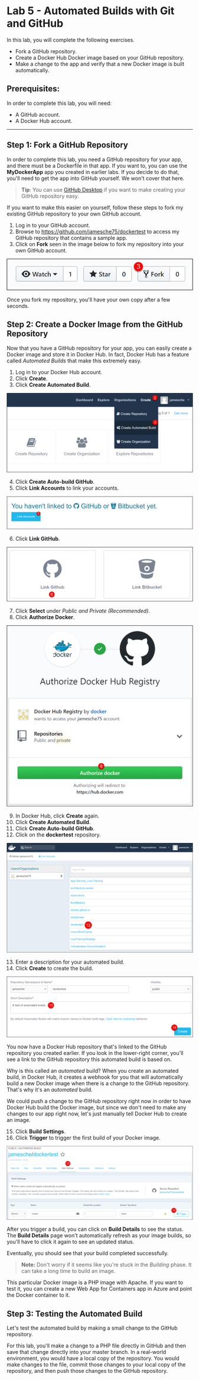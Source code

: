 # Lab 5 - Automated Builds with Git and GitHub
In this lab, you will complete the following exercises.

* Fork a GitHub repository.
* Create a Docker Hub Docker image based on your GitHub repository.
* Make a change to the app and verify that a new Docker image is built automatically.

## Prerequisites:
In order to complete this lab, you will need:

* A GitHub account.
* A Docker Hub account.

---

## Step 1: Fork a GitHub Repository

In order to complete this lab, you need a GitHub repository for your app, and there must be a Dockerfile in that app. If you want to, you can use the **MyDockerApp** app you created in earlier labs. If you decide to do that, you'll need to get the app into GitHub yourself. We won't cover that here. 

> **Tip**: You can use [GitHub Desktop](https://desktop.github.com/) if you want to make creating your GitHub repository easy.

If you want to make this easier on yourself, follow these steps to fork my existing GitHub repository to your own GitHub account.

1. Log in to your GitHub account.
2. Browse to https://github.com/jamesche75/dockertest to access my GitHub repository that contains a sample app.
3. Click on **Fork** seen in the image below to fork my repository into your own GitHub account.

![alt text](images/fork.png "Forking a Repository")

Once you fork my repository, you'll have your own copy after a few seconds. 

## Step 2: Create a Docker Image from the GitHub Repository

Now that you have a GitHub repository for your app, you can easily create a Docker image and store it in Docker Hub. In fact, Docker Hub has a feature called *Automated Builds* that make this extremely easy.

1. Log in to your Docker Hub account.
2. Click **Create**.
3. Click **Create Automated Build**.

![alt text](images/automated_build.png "Creating an Automated Build")

4. Click **Create Auto-build GitHub**.
5. Click **Link Accounts** to link your accounts.

![alt text](images/linkaccount.png "Linking Accounts")

6. Click **Link GitHub**.

![alt text](images/link_github.png "Linking GitHub")

7. Click **Select** under *Public and Private (Recommended)*.
8. Click **Authorize Docker**.

![alt text](images/authorize_docker.png "Authorizing Docker")

9. In Docker Hub, click **Create** again.
10. Click **Create Automated Build**.
11. Click **Create Auto-build GitHub**.
12. Click on the **dockertest** repository.

![alt text](images/clickrepo.png "Selecting a Repo")

13. Enter a description for your automated build.
14. Click **Create** to create the build.

![alt text](images/createbuild.png "Creating an Automated Build")

You now have a Docker Hub repository that's linked to the GitHub repository you created earlier. If you look in the lower-right corner, you'll see a link to the GitHub repository this automated build is based on. 

Why is this called an *automated* build? When you create an automated build, in Docker Hub, it creates a webhook for you that will automatically build a new Docker image when there is a change to the GitHub repository. That's why it's an *automated* build. 

We could push a change to the GitHub repository right now in order to have Docker Hub build the Docker image, but since we don't need to make any changes to our app right now, let's just manually tell Docker Hub to create an image.

15. Click **Build Settings**.
16. Click **Trigger** to trigger the first build of your Docker image.

![alt text](images/trigger.png "Triggering a Build")

After you trigger a build, you can click on **Build Details** to see the status. The **Build Details** page won't automatically refresh as your image builds, so you'll have to click it again to see an updated status.

Eventually, you should see that your build completed successfully.

> **Note:** Don't worry if it seems like you're stuck in the *Building* phase. It can take a long time to build an image.

This particular Docker image is a PHP image with Apache. If you want to test it, you can create a new Web App for Containers app in Azure and point the Docker container to it. 

## Step 3: Testing the Automated Build

Let's test the automated build by making a small change to the GitHub repository. 

For this lab, you'll make a change to a PHP file directly in GitHub and then save that change directly into your master branch. In a real-world environment, you would have a local copy of the repository. You would make changes to the file, commit those changes to your local copy of the repository, and then push those changes to the GitHub repository.



